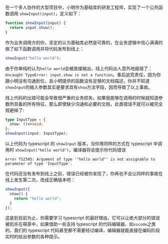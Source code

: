 在一个多人协作的大型项目中，小明作为基础库的研发工程师，实现了一个公共函数调用 `showInput(input)`，定义如下：

```javascript
function showInput(input) {
  return input.show();
}
```

作为业务调用方的你，坚定的认为基础库必然是可靠的，在业务逻辑中信心满满的做了如下函数调用并将代码发布到线上：

```javascript
showInput("hello world");
```

由于你单纯的认为`hello world`会被直接输出，线上代码出人意外地报错了：`Uncaught TypeError: input.show is not a function`。事后追究责任，因为你跟小明没有沟通到位，且小明提供的函数没有足够的文档描述，你并不知道`showInput`的输入参数其实是要求具有`show`方法字段，因而导致了以上事故。

线上代码的出错可能会导致很严重的业务损失。如果我能够在调用的时候就知道参数所具备的所有特征，那么即使缺少沟通和必要的文档，此类错误不就可以被完全规避掉了:

```typescript
type InputType = {
  show: ()=>void;
};
showInput(input: InputType);
```

以上代码为 typescript 的 `showInput` 版本，当你用同样的方式在 typescript 中调用时 `showInput("hello world")`，编译器将会提示你代码错误

```
error TS2345: Argument of type '"hello world"' is not assignable to parameter of type 'InputType'.
```

在代码还没有发布到线上之前，错误已经被你发现了，你再也不会让同样的事故在线上发生第二次，改成正确版本吧：

```typescript
showInput({
  show() {
    return "hello world";
  }
});
```

这是到目前为止，你需要学习 typescript 的最好理由，它可以让绝大部分的错误被扼杀在萌芽中，如果借助一些支持 typescript 的代码编辑器，如`vscode`之类的，我们的 typescript 代码甚至都不需要经过编译，编辑器就能直接在编码阶段实时的给出参数的各种提示。
